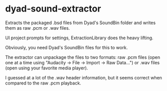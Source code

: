 # dyad-sound-extractor
Extracts the packaged .bsd files from Dyad's SoundBin folder and writes them as raw .pcm or .wav files.

UI project prompts for settings, ExtractionLibrary does the heavy lifting.

Obviously, you need Dyad's SoundBin files for this to work.

The extractor can unpackage the files to two formats: raw .pcm files (open one at a time using "Audacity -> File -> Import -> Raw Data...") or .wav files (open using your favorite media player).

I guessed at a lot of the .wav header information, but it seems correct when compared to the raw .pcm playback.
